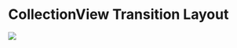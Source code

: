 <h1>CollectionView Transition Layout</h1>
<img src="https://cloud.githubusercontent.com/assets/5992573/24753169/3a43812a-1afb-11e7-864d-983a91b432ce.png" />
